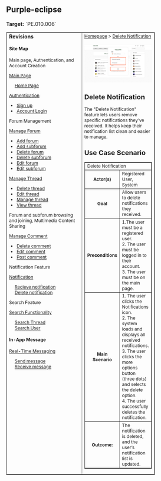 <h2>Purple-eclipse</h2>
<p><strong>Target:</strong> `PE.010.006`</p>

<table border="1" cellpadding="0" cellspacing="0" style="width: 80%; font-size: 12px;">
    <tr style="width: 70%;">
        <td valign="top">
            <h3 style="margin-top:0">Revisions</h3>
            <h4 style="list-style-type: none; padding-left: 0;">Site Map</h4>
            <p> Main page, Authentication, and Account Creation </p>
            <a href="/homepage">Main Page</a>
            <ul style="list-style-type: none ; padding-left: 0">
                <li style="padding-left: 15px"> <a href="../homepage/homepage.md"> Home Page </a></li>  
            </ul>
            <a href="/authenticate-user">Authentication</a>
            <ul>
                <li><a href="../authenticate-user/account-signup.md">Sign up</a></li>
                <li><a href="../authenticate-user/account-login.md">Account Login</a></li>
            </ul>
             <p> Forum Management </p>
            <a href="../manage-forum">Manage Forum</a>
            <ul>
                <li><a href="../manage-forum/add-forum.md">Add forum</a></li>
                <li><a href="../manage-forum/add-subforum.md">Add subforum</a></li>
                <li><a href="../manage-forum/delete-forum.md">Delete forum</a></li>
                <li><a href="../manage-forum/delete-subforum.md">Delete subforum</a></li>
                <li><a href="../manage-forum/edit-forum.md">Edit forum</a></li>
                <li><a href="../manage-forum/edit-subforum.md">Edit subforum</a></li>
            </ul>
            <a href="../manage-thread">Manage Thread</a>
            <ul>
                <li><a href="../manage-thread/delete-thread.md">Delete thread</a></li>
                <li><a href="../manage-thread/edit-thread.md">Edit thread</a></li>
                <li><a href="../manage-thread/manage-thread.md">Manage thread</a></li>
                <li><a href="../manage-thread/view-thread.md">View thread</a></li>
            </ul>
            <p> Forum and subforum browsing and joining, Multimedia Content Sharing</p>
            <a href="../manage-comment">Manage Comment</a>
            <ul>
                <li><a href="../manage-comment/delete-comment.md">Delete comment</a></li>
                <li><a href="../manage-comment/edit-comment.md">Edit comment</a></li>
                <li><a href="../manage-comment/post-comment.md">Post comment</a></li>
            </ul>
            <p> Notification Feature </p>
            <a href="../manage-notification">Notification</a>
            <ul style="list-style-type: none ; padding-left: 0">
                <li style="padding-left: 15px"> <a href="recieve-notification.md">Recieve notification </a></li>
                <li style="padding-left: 15px"> <a href="delete-notification.md"> Delete notification </a></li>    
            </ul>
            <p> Search Feature </p> 
            <a href="../search-functionality">Search Functionality</a>
            <ul style="list-style-type: none ; padding-left: 0">
                <li style="padding-left: 15px"> <a href="search-thread.md"> Search Thread </a></li>
                <li style="padding-left: 15px"> <a href="search-user.md"> Search User </a></li>
            </ul>
            <h4> In-App Message </h4>
            <a href="../manage-message">Real-Time Messaging</a>
            <ul style="list-style-type: none ; padding-left: 0">
                <li style="padding-left: 15px"> <a href="../manage-message/send-message.md"> Send message </a></li>
                <li style="padding-left: 15px"> <a href="../manage-message/receive-message.md"> Receive message </a></li>
            </ul>
        </td>
        <td valign="top" style="width: 30%;">
            <a href="https://github.com/Davidty143/purple-eclipse/blob/main/docs/homepage/homepage.md">Homepage</a> &gt;
            <a href="https://github.com/Davidty143/purple-eclipse/tree/main/docs/delete-notification.md">Delete Notification </a>
            <br><br>
             <img src="/assets/account_login.png" alt="Authenticate User">
            <h2> Delete Notification </h2>
            <p>The "Delete Notification" feature lets users remove specific notifications they've received. It helps keep their notification list clean and easier to manage.</p>
            <h2>Use Case Scenario</h2>
              <table border="1">
                <tr>
                    <td colspan="2" align="left">
                      Delete Notification
                    </td>
                </tr>
                <tr>
                    <th>Actor(s)</th>
                    <td>Registered User, System</td>
                </tr>
                  <tr>
                      <th>Goal</th>
                      <td>Allow users to delete notifications they received.</td>
                  </tr>
                <tr>
                    <th>Preconditions</th>
                    <td>
                            1.The user must be a registered user.
                            <br>
                            2. The user must be logged in to their account.
                            <br>                            
                            3. The user must be on the main page.
                            <br>
                    </td>
                </tr>
                <tr>
                    <th>Main Scenario</th>
                    <td>
                        1. The user clicks the Notifications icon.
                        <br>
                        2. The system loads and displays all received notifications.
                        <br>
                        3. The user clicks the more options button (three dots) and selects the delete option.
                        <br>
                        4. The user successfully deletes the notification.
                    </td>
                </tr>
                <tr>
                    <th>Outcome: </th>
                    <td
                       <br>The notification is deleted, and the user’s notification list is updated.</br>
                    </td>
                </tr>
            </table>
        </td>
    </tr>


